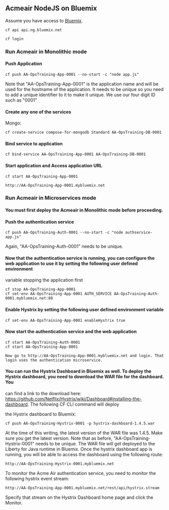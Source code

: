 ## Acmeair NodeJS on Bluemix 

Assume you have access to [Bluemix](https://console.ng.bluemix.net). 

	cf api api.ng.bluemix.net
	
	cf login

### Run Acmeair in Monolithic mode


#### Push Application

	cf push AA-OpsTraining-App-0001 --no-start -c "node app.js"

Note that "AA-OpsTraining-App-0001" is the application name and will be used for the hostname of the application. It needs to be unique so you need to add a unique identifier to it to make it unique. We use our four digit ID such as "0001"
		

#### Create any one of the services
	   
Mongo: 

	cf create-service compose-for-mongodb Standard AA-OpsTraining-DB-0001

   			

#### Bind service to application
	
	cf bind-service AA-OpsTraining-App-0001 AA-OpsTraining-DB-0001
	


#### Start application and Access application URL
	
	cf start AA-OpsTraining-App-0001
	
	http://AA-OpsTraining-App-0001.mybluemix.net	


### Run Acmeair in Microservices mode

#### You must first deploy the Acmeair in Monolithic mode before proceeding.

#### Push the authentication service

	cf push AA-OpsTraining-Auth-0001 --no-start -c "node authservice-app.js"

Again, "AA-OpsTraining-Auth-0001" needs to be unique.

#### Now that the authentication service is running, you can configure the web application to use it by setting the following user defined environment 

variable stopping the application first


	cf stop AA-OpsTraining-App-0001
	cf set-env AA-OpsTraining-App-0001 AUTH_SERVICE AA-OpsTraining-Auth-0001.mybluemix.net:80

#### Enable Hystrix by setting the following user defined environment variable

	cf set-env AA-OpsTraining-App-0001 enableHystrix true

#### Now start the authentication service and the web application


	cf start AA-OpsTraining-Auth-0001
	cf start AA-OpsTraining-App-0001

	Now go to http://AA-OpsTraining-App-0001.mybluemix.net and login. That login uses the authentication microservice.

#### You can run the Hystrix Dashboard in Bluemix as well. To deploy the Hystrix dashboard, you need to download the WAR file for the dashboard. You
can find a link to the download here: https://github.com/Netflix/Hystrix/wiki/Dashboard#installing-the-dashboard. The following CF CLI command will deploy 

the Hystrix dashboard to Bluemix:

	cf push AA-OpsTraining-Hystrix-0001 -p hystrix-dashboard-1.4.5.war

At the time of this writing, the latest version of the WAR file was 1.4.5. Make sure you get the latest version. Note that as before, "AA-OpsTraining-Hystrix-0001" needs to be unique. The WAR file will get deployed to the Liberty for Java runtime in Bluemix. Once the hystrix dashboard app is running, you will be able to access the dashboard using the following route:

	http://AA-OpsTraining-Hystrix-0001.mybluemix.net

To monitor the Acme Air authentication service, you need to monitor the following hystrix event stream:

	http://AA-OpsTraining-App-0001.mybluemix.net/rest/api/hystrix.stream

Specify that stream on the Hystrix Dashboard home page and click the Monitor.
